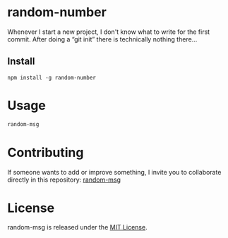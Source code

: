 # random-number

Whenever I start a new project, I don't know what to write for the first commit. After doing a “git init” there is technically nothing there...

## Install

```npm
npm install -g random-number
```

# Usage

```bash
random-msg
```

# Contributing
If someone wants to add or improve something, I invite you to collaborate directly in this repository: [random-msg](https://github.com/platzi/npm-random-msg)

# License
random-msg is released under the [MIT License](https://opensource.org/licenses/MIT).
